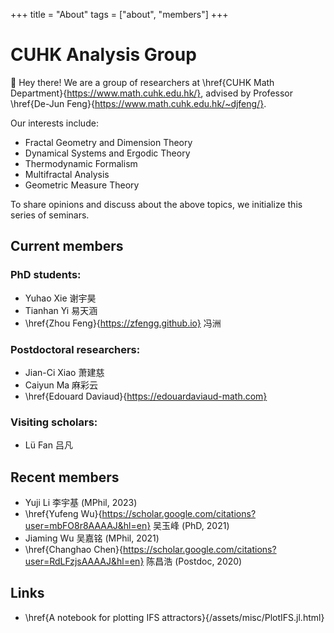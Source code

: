 +++
title = "About"
tags = ["about", "members"]
+++

# CUHK Analysis Group
👋 Hey there! We are a group of researchers at \href{CUHK Math Department}{https://www.math.cuhk.edu.hk/}, advised by Professor \href{De-Jun Feng}{https://www.math.cuhk.edu.hk/~djfeng/}.

Our interests include:
- Fractal Geometry and Dimension Theory
- Dynamical Systems and Ergodic Theory
- Thermodynamic Formalism
- Multifractal Analysis
- Geometric Measure Theory

To share opinions and discuss about the above topics, we initialize this series of seminars.

## Current members
### PhD students:
- Yuhao Xie 谢宇昊
- Tianhan Yi 易天涵
- \href{Zhou Feng}{https://zfengg.github.io} 冯洲

### Postdoctoral researchers:
- Jian-Ci Xiao 萧建慈
- Caiyun Ma 麻彩云
- \href{Edouard Daviaud}{https://edouardaviaud-math.com}

### Visiting scholars:
- Lü Fan 吕凡
  
<!-- We can be reached via contacts listed \href{here}{https://www.math.cuhk.edu.hk/people/research-graduate-students}. -->

## Recent members
- Yuji Li 李宇基 (MPhil, 2023)
- \href{Yufeng Wu}{https://scholar.google.com/citations?user=mbFO8r8AAAAJ&hl=en} 吴玉峰 (PhD, 2021)
- Jiaming Wu 吴嘉铭 (MPhil, 2021)
- \href{Changhao Chen}{https://scholar.google.com/citations?user=RdLFzjsAAAAJ&hl=en} 陈昌浩 (Postdoc, 2020)

## Links
- \href{A notebook for plotting IFS attractors}{/assets/misc/PlotIFS.jl.html}
